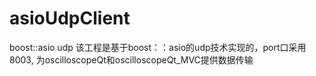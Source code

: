 # asioUdpClient
boost::asio udp 
该工程是基于boost：：asio的udp技术实现的，port口采用8003, 为oscilloscopeQt和oscilloscopeQt_MVC提供数据传输
